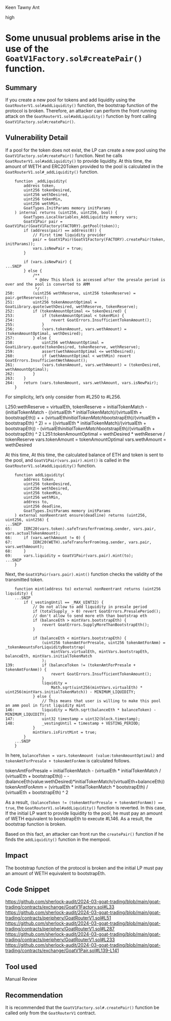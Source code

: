 Keen Tawny Ant

high

# Some unusual problems arise in the use of the `GoatV1Factory.sol#createPair()` function.

## Summary
If you create a new pool for tokens and add liquidity using the `GoatRouterV1.sol#addLiquidity()` function, the bootstrap function of the protocol is broken.
Therefore, an attacker can perform the front running attack on the `GoatRouterV1.sol#addLiquidity()` function by front calling `GoatV1Factory.sol#createPair()`. 
## Vulnerability Detail
If a pool for the token does not exist, the LP can create a new pool using the `GoatV1Factory.sol#createPair()` function. Next he calls `GoatRouterV1.sol#addLiquidity()` to provide liquidity. At this time, the amount of WETH and ERC20Token provided to the pool is calculated in the `GoatRouterV1.sol#_addLiquidity()` function.
```solidity
    function _addLiquidity(
        address token,
        uint256 tokenDesired,
        uint256 wethDesired,
        uint256 tokenMin,
        uint256 wethMin,
        GoatTypes.InitParams memory initParams
    ) internal returns (uint256, uint256, bool) {
        GoatTypes.LocalVariables_AddLiquidity memory vars;
        GoatV1Pair pair = GoatV1Pair(GoatV1Factory(FACTORY).getPool(token));
        if (address(pair) == address(0)) {
            // First time liquidity provider
            pair = GoatV1Pair(GoatV1Factory(FACTORY).createPair(token, initParams));
            vars.isNewPair = true;
        }

        if (vars.isNewPair) {
...SNIP
        } else {
            /**
             * @dev This block is accessed after the presale period is over and the pool is converted to AMM
             */
250:        (uint256 wethReserve, uint256 tokenReserve) = pair.getReserves();
251:        uint256 tokenAmountOptimal = GoatLibrary.quote(wethDesired, wethReserve, tokenReserve);
252:        if (tokenAmountOptimal <= tokenDesired) {
253:            if (tokenAmountOptimal < tokenMin) {
254:                revert GoatErrors.InsufficientTokenAmount();
255:            }
256:            (vars.tokenAmount, vars.wethAmount) = (tokenAmountOptimal, wethDesired);
257:        } else {
258:            uint256 wethAmountOptimal = GoatLibrary.quote(tokenDesired, tokenReserve, wethReserve);
259:            assert(wethAmountOptimal <= wethDesired);
260:            if (wethAmountOptimal < wethMin) revert GoatErrors.InsufficientWethAmount();
261:            (vars.tokenAmount, vars.wethAmount) = (tokenDesired, wethAmountOptimal);
262:        }
263:    }
264:    return (vars.tokenAmount, vars.wethAmount, vars.isNewPair);
    }
```

For simplicity, let’s only consider from #L250 to #L256.

L250:wethReserve = virtualEth, 
     tokenReserve = initialTokenMatch - (initialTokenMatch - ((virtualEth * initialTokenMatch)/(virtualEth + bootstrapEth)) + 
                    + (virtualEth*initialTokenMatch*bootstrapEth)/(virtualEth + bootstrapEth) ^ 2) = 
                    = ((virtualEth * initialTokenMatch)/(virtualEth + bootstrapEth)) - (virtualEth*initialTokenMatch*bootstrapEth)/(virtualEth + bootstrapEth) ^ 2
L251:tokenAmountOptimal = wethDesired * wethReserve / tokenReserve
     vars.tokenAmount = tokenAmountOptimal
     vars.wethAmount = wethDesired

At this time, At this time, the calculated balance of ETH and token is sent to the pool, and `GoatV1Pair(vars.pair).mint()` is called in the `GoatRouterV1.sol#addLiquidity()` function.
```solidity
    function addLiquidity(
        address token,
        uint256 tokenDesired,
        uint256 wethDesired,
        uint256 tokenMin,
        uint256 wethMin,
        address to,
        uint256 deadline,
        GoatTypes.InitParams memory initParams
    ) external nonReentrant ensure(deadline) returns (uint256, uint256, uint256) {
...SNIP
65:     IERC20(vars.token).safeTransferFrom(msg.sender, vars.pair, vars.actualTokenAmount);
66:     if (vars.wethAmount != 0) {
67:         IERC20(WETH).safeTransferFrom(msg.sender, vars.pair, vars.wethAmount);
68:     }
69:     vars.liquidity = GoatV1Pair(vars.pair).mint(to);
...SNIP
    }
```
Next, the `GoatV1Pair(vars.pair).mint()` function checks the validity of the transmitted token.
```solidity
    function mint(address to) external nonReentrant returns (uint256 liquidity) {
    ...SNIP
        if (_vestingUntil == _MAX_UINT32) {
            // Do not allow to add liquidity in presale period
            if (totalSupply_ > 0) revert GoatErrors.PresalePeriod();
            // don't allow to send more eth than bootstrap eth
            if (balanceEth > mintVars.bootstrapEth) {
                revert GoatErrors.SupplyMoreThanBootstrapEth();
            }

            if (balanceEth < mintVars.bootstrapEth) {
                (uint256 tokenAmtForPresale, uint256 tokenAmtForAmm) = _tokenAmountsForLiquidityBootstrap(
                    mintVars.virtualEth, mintVars.bootstrapEth, balanceEth, mintVars.initialTokenMatch
                );
139:            if (balanceToken != (tokenAmtForPresale + tokenAmtForAmm)) {
                    revert GoatErrors.InsufficientTokenAmount();
                }
                liquidity =
                    Math.sqrt(uint256(mintVars.virtualEth) * uint256(mintVars.initialTokenMatch)) - MINIMUM_LIQUIDITY;
            } else {
                // This means that user is willing to make this pool an amm pool in first liquidity mint
146:            liquidity = Math.sqrt(balanceEth * balanceToken) - MINIMUM_LIQUIDITY;
147:            uint32 timestamp = uint32(block.timestamp);
148:            _vestingUntil = timestamp + VESTING_PERIOD;
            }
            mintVars.isFirstMint = true;
        }
    ...SNIP
    }
```

In here, `balanceToken = vars.tokenAmount (value:tokenAmountOptimal)` and `tokenAmtForPresale + tokenAmtForAmm` is calculated follows.

tokenAmtForPresale = initialTokenMatch - (virtualEth * initialTokenMatch / (virtualEth + bootstrapEth)) - 
                    - (balanceEth(value:wethDesired)*initialTokenMatch/(virtualEth+balanceEth))
tokenAmtForAmm = (virtualEth * initialTokenMatch * bootstrapEth) / (virtualEth + bootstrapEth) ^ 2

As a result, `(balanceToken != (tokenAmtForPresale + tokenAmtForAmm)) == true`, the `GoatRouterV1.sol#addLiquidity()` function is reverted.
In this case, If the initial LP want to provide liquidity to the pool, he must pay an amount of WETH equivalent to bootstrapEth to execute #L146.
As a result, the bootstrap function is broken.

Based on this fact, an attacker can front run the `createPair()` function if he finds the `addLiquidity()` function in the mempool.
## Impact
The bootstrap function of the protocol is broken and the initial LP must pay an amount of WETH equivalent to bootstrapEth.
## Code Snippet
https://github.com/sherlock-audit/2024-03-goat-trading/blob/main/goat-trading/contracts/exchange/GoatV1Factory.sol#L33
https://github.com/sherlock-audit/2024-03-goat-trading/blob/main/goat-trading/contracts/periphery/GoatRouterV1.sol#L51
https://github.com/sherlock-audit/2024-03-goat-trading/blob/main/goat-trading/contracts/periphery/GoatRouterV1.sol#L287
https://github.com/sherlock-audit/2024-03-goat-trading/blob/main/goat-trading/contracts/periphery/GoatRouterV1.sol#L233
https://github.com/sherlock-audit/2024-03-goat-trading/blob/main/goat-trading/contracts/exchange/GoatV1Pair.sol#L139-L141
## Tool used

Manual Review

## Recommendation
It is recommended that the `GoatV1Factory.sol#.createPair()` function be called only from the `GoatRouterV1` contract.